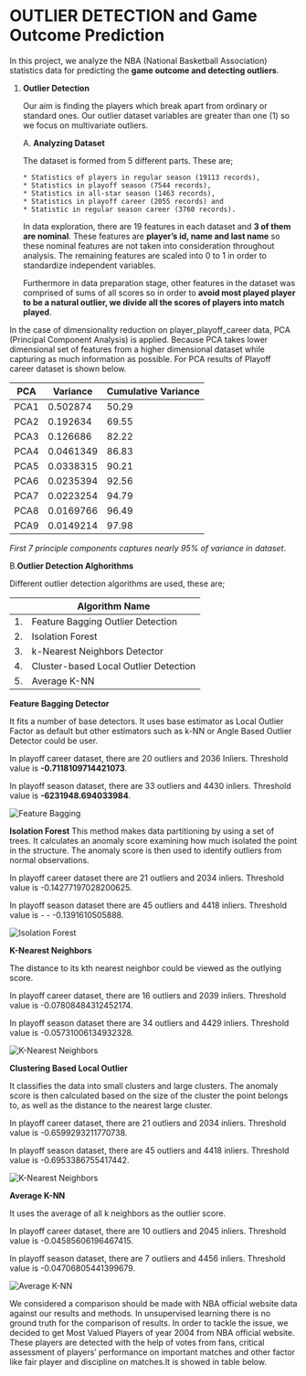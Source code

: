 # OUTLIER DETECTION and Game Outcome Prediction
 In this project, we analyze the NBA (National Basketball Association) statistics data for predicting the **game outcome and detecting outliers**.
 1. **Outlier Detection**
 
    Our aim is finding the players which break apart from ordinary or standard ones. Our outlier dataset variables are greater than one (1) so we focus on multivariate outliers.
    
    A. **Analyzing Dataset**
    
    The dataset is formed from 5 different parts. These are;
    
        * Statistics of players in regular season (19113 records), 
        * Statistics in playoff season (7544 records), 
        * Statistics in all-star season (1463 records), 
        * Statistics in playoff career (2055 records) and 
        * Statistic in regular season career (3760 records).
        
    In data exploration, there are 19 features in each dataset and **3 of them are nominal**. These features are **player’s id, name and last name** so these nominal features are not taken into consideration throughout analysis. The remaining features are scaled into 0 to 1 in order to standardize independent variables. 
    
     Furthermore in data preparation stage, other features in the dataset was comprised of sums of all scores so in order to **avoid  most  played player to be a natural outlier, we divide all the scores of players into match played**.
 
In the case of dimensionality reduction on player_playoff_career data, PCA (Principal Component Analysis) is applied. Because PCA takes lower dimensional set of features from a higher dimensional dataset while capturing as much information as possible. For PCA results of Playoff career dataset is shown below.




| __PCA__ | __Variance__ | __Cumulative Variance__ |
|-------------|------------|------------|
| PCA1        | 0.502874     | 50.29    |
| PCA2         | 0.192634  | 69.55      |
| PCA3    | 0.126686 | 82.22 |
| PCA4        | 0.0461349  | 86.83     |
| PCA5    | 0.0338315 | 90.21|
| PCA6         | 0.0235394  | 92.56 |
| PCA7    | 0.0223254 | 94.79 |
| PCA8         | 0.0169766 | 96.49     |
| PCA9    | 0.0149214| 97.98 |


*First 7 principle components captures nearly 95% of variance in dataset*.

  B.**Outlier Detection Alghorithms**
  
  Different outlier detection algorithms are used, these are;
 
  |  |Algorithm  Name |
------------ | -------------
 | 1. | Feature Bagging Outlier Detection|
 | 2. | Isolation Forest|
 | 3. | k-Nearest Neighbors Detector|
 | 4. | Cluster-based Local Outlier Detection|
 | 5. | Average K-NN |
 
 
   **Feature Bagging Detector**
      
   It fits a number of base detectors. It uses base estimator as Local Outlier Factor as default but other estimators such as k-NN or Angle Based Outlier Detector could be user.
   
   In playoff career dataset, there are 20 outliers and 2036 Inliers. Threshold value is **-0.7118109714421073**.
   
   In playoff season dataset, there are 33 outliers and 4430 inliers. Threshold value is **-6231948.694033984**.
   
   ![Feature Bagging](https://github.com/aykseldi/Outlier_Detection/tree/master/ML_Project/2.png?raw=true)
   
   **Isolation Forest**
   This method makes data partitioning by using a set of trees. It calculates an anomaly score examining how much isolated the point in the structure. The anomaly score is then used to identify outliers from normal observations. 
   
   In playoff career dataset there are 21 outliers and 2034 inliers. Threshold value is -0.14277197028200625.
   
   In playoff season  dataset there are 45 outliers and 4418 inliers. Threshold value is - - -0.1391610505888.
   
   ![Isolation Forest](https://github.com/aykseldi/Outlier_Detection/tree/master/ML_Project/isforest.png?raw=true)

   **K-Nearest Neighbors**
   
   The distance to its kth nearest neighbor could be viewed as the outlying score.
   
   In playoff career dataset, there are 16 outliers and 2039 inliers. Threshold value is -0.07808484312452174.
   
   In playoff season dataset there are 34 outliers and 4429 inliers. Threshold value is -0.05731006134932328.

   ![K-Nearest Neighbors](https://github.com/aykseldi/Outlier_Detection/tree/master/ML_Project/knn.png?raw=true)
   
   **Clustering Based Local Outlier**
   
   It classifies the data into small clusters and large clusters. The anomaly score is then calculated based on the size of the cluster the point belongs to, as well as the distance to the nearest large cluster. 
   
   In playoff career dataset, there are 21 outliers and 2034 inliers. Threshold value is -0.6599293211770738.
   
   In playoff season dataset, there are 45 outliers and 4418 inliers. Threshold value is -0.6953386755417442.

   ![K-Nearest Neighbors](https://github.com/aykseldi/Outlier_Detection/tree/master/ML_Project/1.png?raw=true)
   
   **Average K-NN**
   
   It uses the average of all k neighbors as the outlier score.
   
   In playoff career dataset, there are 10 outliers and 2045 inliers. Threshold value is -0.04585606196467415.
   
   In playoff season dataset, there are 7 outliers and 4456 inliers. Threshold value is -0.04706805441399679.
   
   ![Average K-NN](https://github.com/aykseldi/Outlier_Detection/tree/master/ML_Project/avg_knn.png?raw=true)
   
   We considered a comparison should be made with NBA official website data against our results and methods. In unsupervised learning there is no ground truth for the comparison of results. In order to tackle the issue, we decided to get Most Valued Players of year 2004 from NBA official website. These players are detected with the help of votes from fans, critical assessment of players’ performance on important matches and other factor like fair player and discipline on matches.It is showed in table below. 
